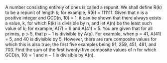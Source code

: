    A number consisting entirely of ones is called a repunit. We shall define R(k) to be a repunit of length k; for example, R(6) = 111111. Given that n is a positive integer and GCD(n, 10) = 1, it can be shown that there always exists a value, k, for which R(k) is divisible by n, and let A(n) be the least such value of k; for example, A(7) = 6 and A(41) = 5. You are given that for all primes, p <img src='images/symbol_gt.gif' width='10' height='10' alt='&gt;' border='0' style='vertical-align:middle;' /> 5, that p <img src='images/symbol_minus.gif' width='9' height='3' alt='&minus;' border='0' style='vertical-align:middle;' /> 1 is divisible by A(p). For example, when p = 41, A(41) = 5, and 40 is divisible by 5. However, there are rare composite values for which this is also true; the first five examples being 91, 259, 451, 481, and 703. Find the sum of the first twenty-five composite values of n for which<br />GCD(n, 10) = 1 and n <img src='images/symbol_minus.gif' width='9' height='3' alt='&minus;' border='0' style='vertical-align:middle;' /> 1 is divisible by A(n).   
